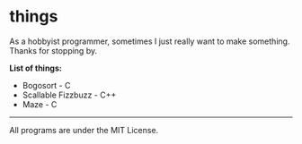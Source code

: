 # things

As a hobbyist programmer, sometimes I just really want to make something. Thanks for stopping by.

**List of things:**
- Bogosort - C
- Scallable Fizzbuzz - C++
- Maze - C
---
All programs are under the MIT License.
